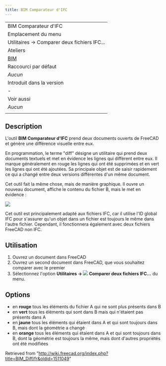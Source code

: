 ```yaml
---
title: BIM Comparateur d'IFC
---
```

|  |
| --- |
| BIM Comparateur d'IFC |
| Emplacement du menu |
| Utilitaires → Comparer deux fichiers IFC... |
| Ateliers |
| [BIM](/BIM_Workbench/fr "BIM Workbench/fr") |
| Raccourci par défaut |
| *Aucun* |
| Introduit dans la version |
| - |
| Voir aussi |
| *Aucun* |
|  |

## Description

L'outil **BIM Comparateur d'IFC** prend deux documents ouverts de FreeCAD et génère une différence visuelle entre eux.

En programmation, le terme "diff" désigne un utilitaire qui prend deux documents textuels et met en évidence les lignes qui diffèrent entre eux. Il marque généralement en rouge les lignes qui ont été supprimées et en vert les lignes qui ont été ajoutées. Sa principale objet est de saisir rapidement ce qui a changé entre deux versions différentes d'un même document.

Cet outil fait la même chose, mais de manière graphique. Il ouvre un nouveau document, affiche le contenu du fichier B, mais le met en évidence :

![](/images/BIM_Diff_example.jpg)

Cet outil est principalement adapté aux fichiers IFC, car il utilise l'ID global IFC pour s'assurer qu'un objet dans un fichier est toujours le même dans l'autre fichier. Cependant, il fonctionnera également avec deux fichiers FreeCAD non IFC.

## Utilisation

1. Ouvrez un document dans FreeCAD
2. Ouvrez un second document dans FreeCAD, que vous souhaitez comparer avec le premier
3. Sélectionnez l'option **Utilitaires → ![](/images/BIM_Diff.svg) Comparer deux fichiers IFC...** du menu.

## Options

* en **rouge** tous les éléments du fichier A qui ne sont plus présents dans B
* en **vert** tous les éléments qui sont dans B mais qui n'étaient pas présents dans A
* en **jaune** tous les éléments qui étaient dans A et qui sont toujours dans B, mais dont la géométrie a changé
* en **orange** tous les éléments qui étaient dans A et qui sont toujours dans B, dont la géométrie est toujours la même, mais dont d'autres propriétés ont été modifiées

Retrieved from "<http://wiki.freecad.org/index.php?title=BIM_Diff/fr&oldid=1511049>"